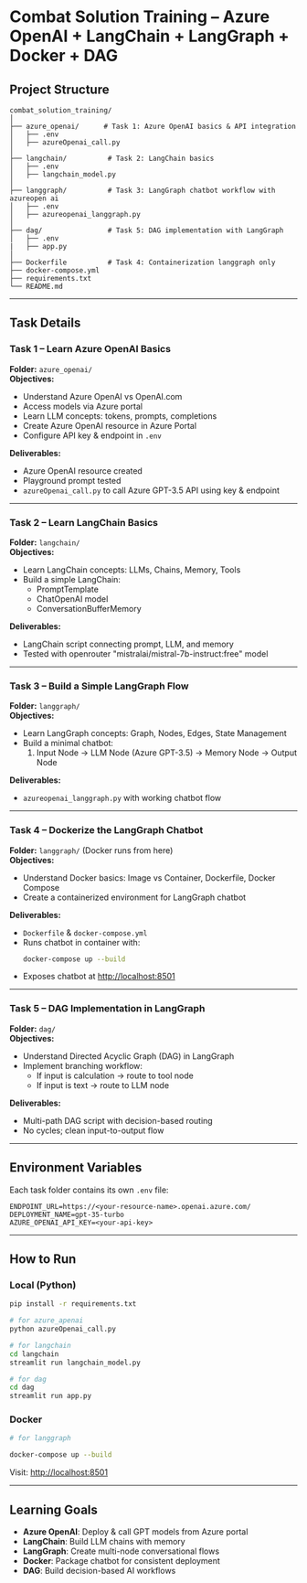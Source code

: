 # Combat Solution Training – Azure OpenAI + LangChain + LangGraph + Docker + DAG

##  Project Structure
```
combat_solution_training/
│
├── azure_openai/      # Task 1: Azure OpenAI basics & API integration
│   ├── .env
│   ├── azureOpenai_call.py
│
├── langchain/          # Task 2: LangChain basics
│   ├── .env
│   ├── langchain_model.py
│
├── langgraph/          # Task 3: LangGraph chatbot workflow with azureopen ai
│   ├── .env
│   ├── azureopenai_langgraph.py
│
├── dag/                # Task 5: DAG implementation with LangGraph
│   ├── .env
|   ├── app.py
│
├── Dockerfile          # Task 4: Containerization langgraph only 
├── docker-compose.yml
├── requirements.txt
└── README.md           
```

---

## Task Details

### **Task 1 – Learn Azure OpenAI Basics**  
**Folder:** `azure_openai/`  
**Objectives:**
- Understand Azure OpenAI vs OpenAI.com
- Access models via Azure portal
- Learn LLM concepts: tokens, prompts, completions
- Create Azure OpenAI resource in Azure Portal
- Configure API key & endpoint in `.env`

**Deliverables:**
- Azure OpenAI resource created
- Playground prompt tested
- `azureOpenai_call.py` to call Azure GPT-3.5 API using key & endpoint

---

### **Task 2 – Learn LangChain Basics**  
**Folder:** `langchain/`  
**Objectives:**
- Learn LangChain concepts: LLMs, Chains, Memory, Tools
- Build a simple LangChain:
  - PromptTemplate
  - ChatOpenAI model
  - ConversationBufferMemory

**Deliverables:**
- LangChain script connecting prompt, LLM, and memory
- Tested with openrouter "mistralai/mistral-7b-instruct:free" model

---

### **Task 3 – Build a Simple LangGraph Flow**  
**Folder:** `langgraph/`  
**Objectives:**
- Learn LangGraph concepts: Graph, Nodes, Edges, State Management
- Build a minimal chatbot:
  1. Input Node → LLM Node (Azure GPT-3.5) → Memory Node → Output Node

**Deliverables:**
- `azureopenai_langgraph.py` with working chatbot flow

---

### **Task 4 – Dockerize the LangGraph Chatbot**  
**Folder:** `langgraph/` (Docker runs from here)  
**Objectives:**
- Understand Docker basics: Image vs Container, Dockerfile, Docker Compose
- Create a containerized environment for LangGraph chatbot

**Deliverables:**
- `Dockerfile` & `docker-compose.yml`
- Runs chatbot in container with:
  ```bash
  docker-compose up --build
  ```
- Exposes chatbot at [http://localhost:8501](http://localhost:8501)

---

### **Task 5 – DAG Implementation in LangGraph**  
**Folder:** `dag/`  
**Objectives:**
- Understand Directed Acyclic Graph (DAG) in LangGraph
- Implement branching workflow:
  - If input is calculation → route to tool node
  - If input is text → route to LLM node

**Deliverables:**
- Multi-path DAG script with decision-based routing
- No cycles; clean input-to-output flow

---

## Environment Variables
Each task folder contains its own `.env` file:
```env
ENDPOINT_URL=https://<your-resource-name>.openai.azure.com/
DEPLOYMENT_NAME=gpt-35-turbo
AZURE_OPENAI_API_KEY=<your-api-key>
```

---

##  How to Run
### Local (Python)
```bash
pip install -r requirements.txt

# for azure_apenai
python azureOpenai_call.py

# for langchain
cd langchain
streamlit run langchain_model.py

# for dag 
cd dag
streamlit run app.py


```

### Docker
```bash
# for langgraph

docker-compose up --build
```
Visit: [http://localhost:8501](http://localhost:8501)

---

##  Learning Goals
- **Azure OpenAI**: Deploy & call GPT models from Azure portal  
- **LangChain**: Build LLM chains with memory  
- **LangGraph**: Create multi-node conversational flows  
- **Docker**: Package chatbot for consistent deployment  
- **DAG**: Build decision-based AI workflows  
